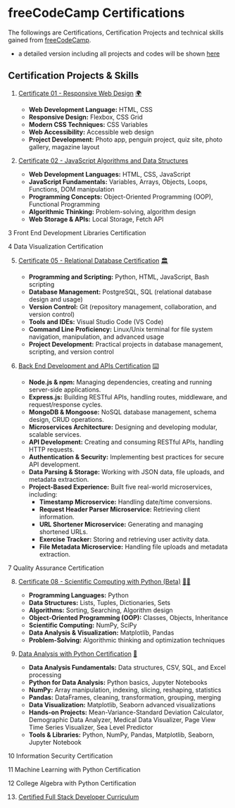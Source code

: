 # freeCodeCamp Certifications
The followings are Certifications, Certification Projects and technical skills gained from [freeCodeCamp](https://www.freecodecamp.org/learn).

* a detailed version including all projects and codes will be shown [here](https://github.com/WHan7naHW/FreeCodeCamp/tree/main)

## Certification Projects & Skills

1. [Certificate 01 - Responsive Web Design](C01) 
  [🌍](https://www.freecodecamp.org/certification/WHan7naHW/responsive-web-design)

    - __Web Development Language:__ HTML, CSS
    - __Responsive Design:__ Flexbox, CSS Grid  
    - __Modern CSS Techniques:__ CSS Variables
    - __Web Accessibility:__ Accessible web design
    - __Project Development:__ Photo app, penguin project, quiz site, photo gallery, magazine layout

2. [Certificate 02 - JavaScript Algorithms and Data Structures](C02)

    - __Web Development Languages:__ HTML, CSS, JavaScript
    - __JavaScript Fundamentals:__ Variables, Arrays, Objects, Loops, Functions, DOM manipulation
    - __Programming Concepts:__ Object-Oriented Programming (OOP), Functional Programming
    - __Algorithmic Thinking:__ Problem-solving, algorithm design
    - __Web Storage & APIs:__ Local Storage, Fetch API

3
Front End Development Libraries Certification

4
Data Visualization Certification

5. [Certificate 05 - Relational Database Certification](C05) [🏛️](https://www.freecodecamp.org/certification/WHan7naHW/relational-database-v8)

    - __Programming and Scripting:__ Python, HTML, JavaScript, Bash scripting
    - __Database Management:__ PostgreSQL, SQL (relational database design and usage)
    - __Version Control:__ Git (repository management, collaboration, and version control)
    - __Tools and IDEs:__ Visual Studio Code (VS Code)
    - __Command Line Proficiency:__ Linux/Unix terminal for file system navigation, manipulation, and advanced usage
    - __Project Development:__ Practical projects in database management, scripting, and version control

6. [Back End Development and APIs Certification](C06) [⌨️](https://www.freecodecamp.org/certification/WHan7naHW/back-end-development-and-apis)

    - __Node.js & npm:__ Managing dependencies, creating and running server-side applications.  
    - __Express.js:__ Building RESTful APIs, handling routes, middleware, and request/response cycles.  
    - __MongoDB & Mongoose:__ NoSQL database management, schema design, CRUD operations.  
    - __Microservices Architecture:__ Designing and developing modular, scalable services.  
    - __API Development:__ Creating and consuming RESTful APIs, handling HTTP requests.  
    - __Authentication & Security:__ Implementing best practices for secure API development.  
    - __Data Parsing & Storage:__ Working with JSON data, file uploads, and metadata extraction.  
    - __Project-Based Experience:__ Built five real-world microservices, including:  
       - __Timestamp Microservice:__ Handling date/time conversions.  
       - __Request Header Parser Microservice:__ Retrieving client information.  
       - __URL Shortener Microservice:__ Generating and managing shortened URLs.  
       - __Exercise Tracker:__ Storing and retrieving user activity data.  
       - __File Metadata Microservice:__ Handling file uploads and metadata extraction. 


7
Quality Assurance Certification

8. [Certificate 08 - Scientific Computing with Python (Beta)](C08) [👩‍🚀](https://www.freecodecamp.org/certification/WHan7naHW/scientific-computing-with-python-v7)

    - __Programming Languages:__ Python  
    - __Data Structures:__ Lists, Tuples, Dictionaries, Sets  
    - __Algorithms:__ Sorting, Searching, Algorithm design  
    - __Object-Oriented Programming (OOP):__ Classes, Objects, Inheritance  
    - __Scientific Computing:__ NumPy, SciPy  
    - __Data Analysis & Visualization:__ Matplotlib, Pandas  
    - __Problem-Solving:__ Algorithmic thinking and optimization techniques

9. [Data Analysis with Python Certification](C09) [🎪](https://www.freecodecamp.org/certification/WHan7naHW/data-analysis-with-python-v7)

    - __Data Analysis Fundamentals:__ Data structures, CSV, SQL, and Excel processing  
    - __Python for Data Analysis:__ Python basics, Jupyter Notebooks  
    - __NumPy:__ Array manipulation, indexing, slicing, reshaping, statistics  
    - __Pandas:__ DataFrames, cleaning, transformation, grouping, merging  
    - __Data Visualization:__ Matplotlib, Seaborn advanced visualizations  
    - __Hands-on Projects:__ Mean-Variance-Standard Deviation Calculator, Demographic Data Analyzer, Medical Data Visualizer, Page View Time Series Visualizer, Sea Level Predictor  
    - __Tools & Libraries:__ Python, NumPy, Pandas, Matplotlib, Seaborn, Jupyter Notebook


10
Information Security Certification

11
Machine Learning with Python Certification

12
College Algebra with Python Certification

13. [Certified Full Stack Developer Curriculum](C13)
